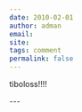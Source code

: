 ```yaml
---
date: 2010-02-01
author: adman
email: 
site: 
tags: comment
permalink: false
---
```


<p>tiboloss!!!!</p>
---